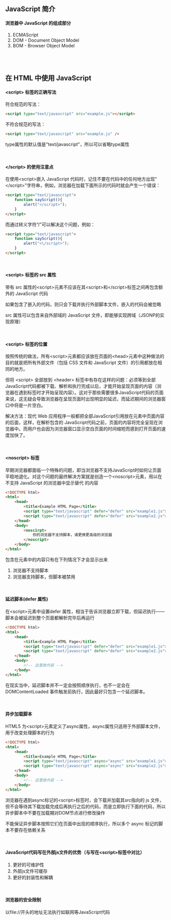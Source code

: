 ##  JavaScript 简介

#### 浏览器中 JavaScript 的组成部分

1. ECMAScript
2. DOM - Document Object Model
3. BOM - Browser Object Model

<br/><br/>

## 在 HTML 中使用 JavaScript

####  \<script> 标签的正确写法

符合规范的写法：
```html
<script type="text/javascript" src="example.js"></script>
```
不符合规范的写法：
```html
<script type="text/javascript" src="example.js" />
```

type属性的默认值是"text/javascript"，所以可以省略type属性

<br/>

####  \</script> 的使用注意点

在使用\<script>嵌入 JavaScript 代码时，记住不要在代码中的任何地方出现"\</script>"字符串，例如，浏览器在加载下面所示的代码时就会产生一个错误：
```html
<script type="text/javascript">
    function sayScript(){
        alert("</script>");
    }
</script>
```
而通过转义字符“/”可以解决这个问题，例如：
```html
<script type="text/javascript">
    function sayScript(){
        alert("<\/script>");
    }
</script> 
```

<br/>

####  \<script> 标签的 src 属性

带有 src 属性的\<script>元素不应该在其\<script>和\</script>标签之间再包含额外的 JavaScript 代码

如果包含了嵌入的代码，则只会下载并执行外部脚本文件，嵌入的代码会被忽略

src 属性可以包含来自外部域的 JavaScript 文件，即能够实现跨域（JSONP的实现原理）

<br/>

#### \<script> 标签的位置

按照传统的做法，所有\<script>元素都应该放在页面的\<head>元素中这种做法的目的就是把所有外部文件（包括 CSS 文件和 JavaScript 文件）的引用都放在相同的地方。

但将 \<script> 全部放到 \<header> 标签中有存在这样的问题：必须等到全部JavaScript代码都被下载、解析和执行完成以后，才能开始呈现页面的内容（浏览器在遇到<body>标签时才开始呈现内容）。这对于那些需要很多JavaScript代码的页面来说，这无疑会导致浏览器在呈现页面时出现明显的延迟，而延迟期间的浏览器窗口中将是一片空白。

解决方法：现代 Web 应用程序一般都把全部JavaScript引用放在<body>元素中页面内容的后面，这样，在解析包含的 JavaScript代码之前，页面的内容将完全呈现在浏览器中。而用户也会因为浏览器窗口显示空白页面的时间缩短而感到打开页面的速度加快了。

<br/>

####  \<noscript> 标签

早期浏览器都面临一个特殊的问题，即当浏览器不支持JavaScript时如何让页面平稳地退化。对这个问题的最终解决方案就是创造一个\<noscript>元素，用以在不支持 JavaScript 的浏览器中显示替代
的内容
```html
<!DOCTYPE html>
<html>
    <head>
        <title>Example HTML Page</title>
        <script type="text/javascript" defer="defer" src="example1.js"></script>
        <script type="text/javascript" defer="defer" src="example2.js"></script>
    </head>
    <body>
        <noscirpt>
            你的浏览器不支持脚本，请更换更高级的浏览器
        </noscript>
    </body>
</html> 
```

包含在<noscript>元素中的内容只有在下列情况下才会显示出来

1. 浏览器不支持脚本
2. 浏览器支持脚本，但脚本被禁用

<br/>

#### 延迟脚本(defer 属性)

在\<script>元素中设置defer 属性，相当于告诉浏览器立即下载，但延迟执行——脚本会被延迟到整个页面都解析完毕后再运行

```html
<!DOCTYPE html>
<html>
    <head>
        <title>Example HTML Page</title>
        <script type="text/javascript" defer="defer" src="example1.js"></script>
        <script type="text/javascript" defer="defer" src="example2.js"></script>
    </head>
    <body>
        <!-- 这里放内容 -->
    </body>
</html> 
```

在现实当中，延迟脚本并不一定会按照顺序执行，也不一定会在 DOMContentLoaded 事件触发前执行，因此最好只包含一个延迟脚本。

<br/>

#### 异步加载脚本

HTML5 为\<script>元素定义了async属性，async属性只适用于外部脚本文件，用于改变处理脚本的行为

```html
<!DOCTYPE html>
<html>
    <head>
        <title>Example HTML Page</title>
        <script type="text/javascript" async="async" src="example1.js"></script>
        <script type="text/javascript" async="async" src="example2.js"></script>
    </head>
    <body>
        <!-- 这里放内容 -->
    </body>
</html> 
```

浏览器在遇到async标记的\<script>标签时，会下载并加载其src指向的 js 文件，但不会等待其下载加载完成后再执行之后的代码，而是立即执行下面的代码，所以异步脚本中不要在加载期对DOM节点进行修改操作

不能保证异步脚本按照它们在页面中出现的顺序执行，所以多个 async 标记的脚本不要存在依赖关系

<br/>

####  JavaScript代码写在外部js文件的优势（与写在\<script>标签中对比）

1. 更好的可维护性
2. 外部js文件可缓存
3. 更好的封装性和解耦

<br/>

#### 浏览器的安全限制

以file://开头的地址无法执行如联网等JavaScript代码